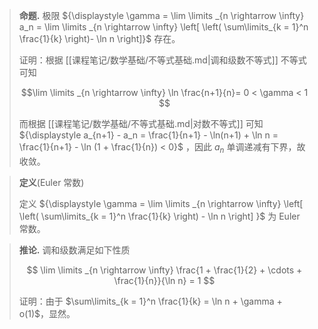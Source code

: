 
> **命题.** 极限 ${\displaystyle \gamma = \lim \limits _{n \rightarrow \infty} a_n = \lim \limits _{n \rightarrow \infty} \left[ \left( \sum\limits_{k = 1}^n \frac{1}{k}  \right)- \ln n \right]}$ 存在。
>
> 证明：根据 [[课程笔记/数学基础/不等式基础.md|调和级数不等式]] 不等式可知
>
> $$\lim \limits _{n \rightarrow \infty}   \ln \frac{n+1}{n}= 0 < \gamma < 1 $$
>
> 而根据 [[课程笔记/数学基础/不等式基础.md|对数不等式]] 可知 ${\displaystyle a_{n+1} - a_n = \frac{1}{n+1} - \ln(n+1) + \ln n = \frac{1}{n+1} - \ln (1 + \frac{1}{n}) < 0}$ ，因此 $a_n$ 单调递减有下界，故收敛。


> **定义**(Euler 常数)
>
> 定义 ${\displaystyle \gamma = \lim \limits _{n \rightarrow \infty} \left[ \left( \sum\limits_{k = 1}^n \frac{1}{k} \right) - \ln n \right] }$ 为 Euler 常数。

> **推论.** 调和级数满足如下性质
>
> $$ \lim \limits _{n \rightarrow \infty} \frac{1 + \frac{1}{2} + \cdots + \frac{1}{n}}{\ln n} = 1 $$
>
> 证明：由于 $\sum\limits_{k = 1}^n \frac{1}{k} = \ln n + \gamma + o(1)$，显然。


